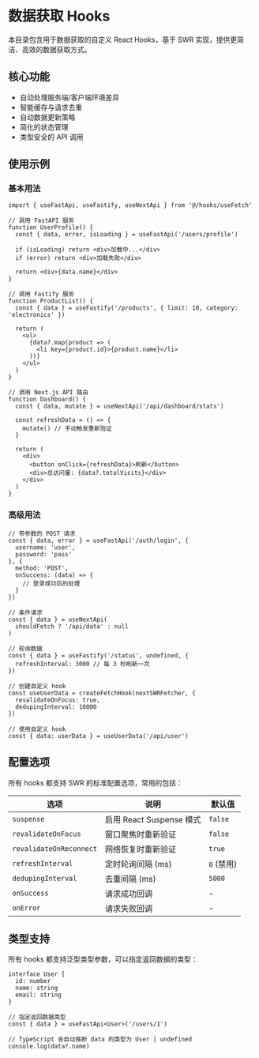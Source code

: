 # 数据获取 Hooks

本目录包含用于数据获取的自定义 React Hooks，基于 SWR 实现，提供更简洁、高效的数据获取方式。

## 核心功能

- 自动处理服务端/客户端环境差异
- 智能缓存与请求去重
- 自动数据更新策略
- 简化的状态管理
- 类型安全的 API 调用

## 使用示例

### 基本用法

```tsx
import { useFastApi, useFastify, useNextApi } from '@/hooks/useFetch'

// 调用 FastAPI 服务
function UserProfile() {
  const { data, error, isLoading } = useFastApi('/users/profile')
  
  if (isLoading) return <div>加载中...</div>
  if (error) return <div>加载失败</div>
  
  return <div>{data.name}</div>
}

// 调用 Fastify 服务
function ProductList() {
  const { data } = useFastify('/products', { limit: 10, category: 'electronics' })
  
  return (
    <ul>
      {data?.map(product => (
        <li key={product.id}>{product.name}</li>
      ))}
    </ul>
  )
}

// 调用 Next.js API 路由
function Dashboard() {
  const { data, mutate } = useNextApi('/api/dashboard/stats')
  
  const refreshData = () => {
    mutate() // 手动触发重新验证
  }
  
  return (
    <div>
      <button onClick={refreshData}>刷新</button>
      <div>总访问量: {data?.totalVisits}</div>
    </div>
  )
}
```

### 高级用法

```tsx
// 带参数的 POST 请求
const { data, error } = useFastApi('/auth/login', { 
  username: 'user', 
  password: 'pass' 
}, {
  method: 'POST',
  onSuccess: (data) => {
    // 登录成功后的处理
  }
})

// 条件请求
const { data } = useNextApi(
  shouldFetch ? '/api/data' : null
)

// 轮询数据
const { data } = useFastify('/status', undefined, {
  refreshInterval: 3000 // 每 3 秒刷新一次
})

// 创建自定义 hook
const useUserData = createFetchHook(nextSWRFetcher, {
  revalidateOnFocus: true,
  dedupingInterval: 10000
})

// 使用自定义 hook
const { data: userData } = useUserData('/api/user')
```

## 配置选项

所有 hooks 都支持 SWR 的标准配置选项，常用的包括：

| 选项 | 说明 | 默认值 |
|------|------|--------|
| `suspense` | 启用 React Suspense 模式 | `false` |
| `revalidateOnFocus` | 窗口聚焦时重新验证 | `false` |
| `revalidateOnReconnect` | 网络恢复时重新验证 | `true` |
| `refreshInterval` | 定时轮询间隔 (ms) | `0` (禁用) |
| `dedupingInterval` | 去重间隔 (ms) | `5000` |
| `onSuccess` | 请求成功回调 | - |
| `onError` | 请求失败回调 | - |

## 类型支持

所有 hooks 都支持泛型类型参数，可以指定返回数据的类型：

```tsx
interface User {
  id: number
  name: string
  email: string
}

// 指定返回数据类型
const { data } = useFastApi<User>('/users/1')

// TypeScript 会自动推断 data 的类型为 User | undefined
console.log(data?.name)
```
